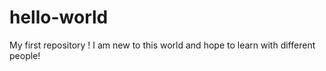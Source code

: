 # hello-world
My first repository ! I am new to this world and hope to learn with different people!


